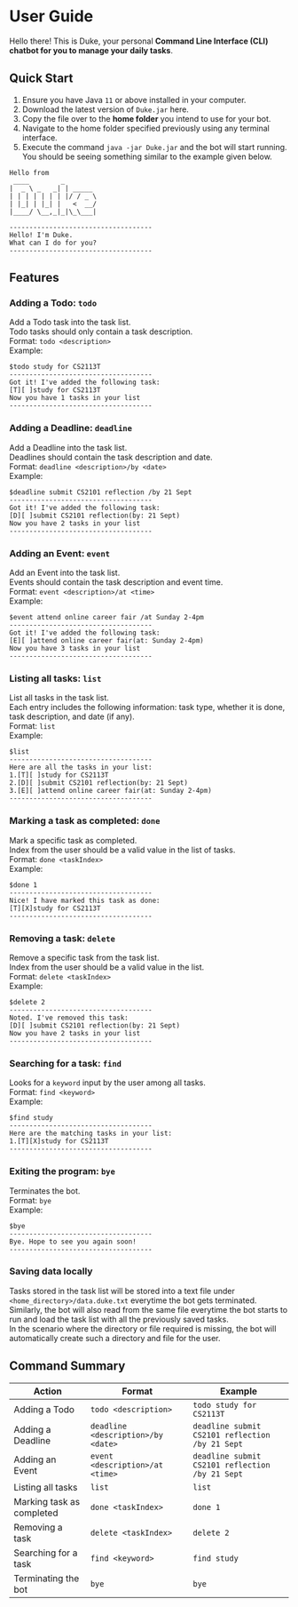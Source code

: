 # User Guide
Hello there! This is Duke, your personal **Command Line Interface (CLI) chatbot for you to manage your daily tasks**.

## Quick Start 
1. Ensure you have Java ```11``` or above installed in your computer.
2. Download the latest version of ```Duke.jar``` here.
3. Copy the file over to the **home folder** you intend to use for your bot.
4. Navigate to the home folder specified previously using any terminal interface.
5. Execute the command `java -jar Duke.jar` and the bot will start running. You should be seeing something similar to the example given below.

```  
Hello from  
 ____        _        
|  _ \ _   _| | _____ 
| | | | | | | |/ / _ \
| |_| | |_| |   <  __/
|____/ \__,_|_|\_\___|  

------------------------------------  
Hello! I'm Duke.  
What can I do for you?  
------------------------------------  
```

## Features 

### Adding a Todo: ```todo```
Add a Todo task into the task list.  
Todo tasks should only contain a task description.  
Format: ```todo <description>```  
Example:  
```
$todo study for CS2113T  
------------------------------------  
Got it! I've added the following task:  
[T][ ]study for CS2113T  
Now you have 1 tasks in your list  
------------------------------------  
```

### Adding a Deadline: ```deadline```
Add a Deadline into the task list.  
Deadlines should contain the task description and date.  
Format: ```deadline <description>/by <date>```  
Example: 
```
$deadline submit CS2101 reflection /by 21 Sept  
------------------------------------  
Got it! I've added the following task:  
[D][ ]submit CS2101 reflection(by: 21 Sept)  
Now you have 2 tasks in your list  
------------------------------------
```

### Adding an Event: ```event```
Add an Event into the task list.  
Events should contain the task description and event time.  
Format: ```event <description>/at <time>```  
Example:
```
$event attend online career fair /at Sunday 2-4pm  
------------------------------------  
Got it! I've added the following task:  
[E][ ]attend online career fair(at: Sunday 2-4pm)  
Now you have 3 tasks in your list  
------------------------------------  
```

### Listing all tasks: ```list```
List all tasks in the task list.  
Each entry includes the following information: task type, whether it is done, task description, and date (if any).  
Format: ```list```  
Example:
```
$list
------------------------------------  
Here are all the tasks in your list:  
1.[T][ ]study for CS2113T  
2.[D][ ]submit CS2101 reflection(by: 21 Sept)  
3.[E][ ]attend online career fair(at: Sunday 2-4pm)  
------------------------------------  
```

### Marking a task as completed: ```done```  
Mark a specific task as completed.   
Index from the user should be a valid value in the list of tasks.  
Format: ```done <taskIndex>```  
Example: 
```
$done 1  
------------------------------------  
Nice! I have marked this task as done:  
[T][X]study for CS2113T  
------------------------------------  
```

### Removing a task: ```delete```
Remove a specific task from the task list.  
Index from the user should be a valid value in the list.  
Format: ```delete <taskIndex>```  
Example:
```
$delete 2  
------------------------------------  
Noted. I've removed this task:  
[D][ ]submit CS2101 reflection(by: 21 Sept)  
Now you have 2 tasks in your list  
------------------------------------  
```

### Searching for a task: ```find```
Looks for a ```keyword``` input by the user among all tasks.  
Format: ```find <keyword>```  
Example: 
```
$find study  
------------------------------------  
Here are the matching tasks in your list:  
1.[T][X]study for CS2113T  
------------------------------------  
```

### Exiting the program: ```bye```
Terminates the bot.  
Format: ```bye```  
Example:
```
$bye  
------------------------------------  
Bye. Hope to see you again soon!  
------------------------------------  
```

### Saving data locally
Tasks stored in the task list will be stored into a text file under ```<home_directory>/data.duke.txt``` everytime the 
bot gets terminated.  
Similarly, the bot will also read from the same file everytime the bot starts to run and load the task list with all 
the previously saved tasks.  
In the scenario where the directory or file required is missing, the bot will automatically create such a directory and 
file for the user.

## Command Summary
| Action  | Format  | Example  |  
| ------  | ------  | -------  |  
| Adding a Todo  | ```todo <description>```  | ```todo study for CS2113T```  |  
| Adding a Deadline  | ```deadline <description>/by <date>```  | ```deadline submit CS2101 reflection /by 21 Sept```  |  
| Adding an Event  | ```event <description>/at <time>```  | ```deadline submit CS2101 reflection /by 21 Sept```  |  
| Listing all tasks  | ```list```  | ```list```  |  
| Marking task as completed  | ```done <taskIndex>```  | ```done 1```  |  
| Removing a task  | ```delete <taskIndex>```  | ```delete 2```  |  
| Searching for a task  | ```find <keyword>```  | ```find study```  |  
| Terminating the bot  | ```bye```  | ```bye```  |  
